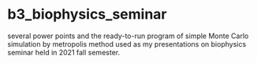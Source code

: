 # b3_biophysics_seminar
several power points and the ready-to-run program of simple Monte Carlo simulation by metropolis method used as my presentations on biophysics seminar held in 2021 fall semester.
